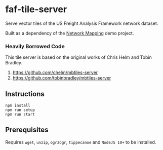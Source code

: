 # faf-tile-server
Serve vector tiles of the US Freight Analysis Framework network dataset.

Built as a dependency of the [Network Mapping](https://github.com/royhobbstn/network-mapping) demo project.

### Heavily Borrowed Code
This tile server is based on the original works of Chris Helm and Tobin Bradley.
1. https://github.com/chelm/mbtiles-server
2. https://github.com/tobinbradley/mbtiles-server

## Instructions

```
npm install
npm run setup
npm run start
```

## Prerequisites

Requires `wget`, `unzip`, `ogr2ogr`, `tippecanoe` and `NodeJS 10+` to be installed.